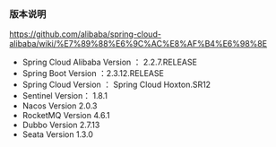 ###   版本说明
https://github.com/alibaba/spring-cloud-alibaba/wiki/%E7%89%88%E6%9C%AC%E8%AF%B4%E6%98%8E

* Spring Cloud Alibaba Version    ： 2.2.7.RELEASE
* Spring Boot Version   ：2.3.12.RELEASE
* Spring Cloud Version  ： Spring Cloud Hoxton.SR12
* Sentinel Version：   1.8.1
* Nacos Version   2.0.3
* RocketMQ Version    4.6.1
* Dubbo Version   2.7.13
* Seata Version   1.3.0